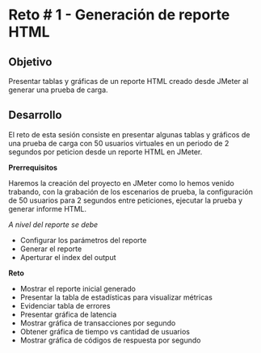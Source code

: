 # Reto # 1 - Generación de reporte HTML

## Objetivo

Presentar tablas y gráficas de un reporte HTML creado desde JMeter al generar una prueba de carga.

## Desarrollo

El reto de esta sesión consiste en presentar algunas tablas y gráficos de una prueba de carga con 50 usuarios virtuales en un periodo de 2 segundos por peticion desde un reporte HTML en JMeter.

**Prerrequisitos**

Haremos la creación del proyecto en JMeter como lo hemos venido trabando, con la grabación de los escenarios de prueba, la configuración de 50 usuarios para 2 segundos entre peticiones, ejecutar la prueba y generar informe HTML.

*A nivel del reporte se debe*
* Configurar los parámetros del reporte
* Generar el reporte
* Aperturar el index del output

**Reto**

* Mostrar el reporte inicial generado
* Presentar la tabla de estadísticas para visualizar métricas
* Evidenciar tabla de errores
* Presentar gráfica de latencia
* Mostrar gráfica de transacciones por segundo
* Obtener gráfica de tiempo vs cantidad de usuarios
* Mostrar gráfica de códigos de respuesta por segundo
